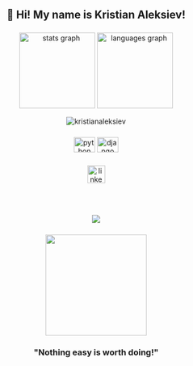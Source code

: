 <h2 align="center">👋 Hi! My name is Kristian Aleksiev!</h2>

###

<div align="center">
  <img src="https://github-readme-stats.vercel.app/api?hide_title=false&hide_rank=true&show_icons=true&include_all_commits=true&count_private=true&disable_animations=false&theme=dracula&locale=en&hide_border=false&username=kristianaleksiev" height="150" alt="stats graph"  />
  <img src="https://github-readme-stats.vercel.app/api/top-langs?locale=en&hide_title=false&layout=compact&card_width=320&langs_count=5&theme=dracula&hide_border=false&username=kristianaleksiev" height="150" alt="languages graph"  />
  <p><img align="center" src="https://github-readme-streak-stats.herokuapp.com/?user=kristianaleksiev&" alt="kristianaleksiev" /></p>
</div>


###

<div align="center">
  <img src="https://cdn.jsdelivr.net/gh/devicons/devicon/icons/python/python-original.svg" height="30" width="42" alt="python logo"  />
  <img src="https://studygyaan.com/wp-content/uploads/2021/12/CicamXxN_400x400-1.jpg" height="30" width="42" alt="django logo"  />
</div>

###

<div align="center">
  <a href="https://www.linkedin.com/in/kristian-aleksiev/" target="_blank">
    <img src="https://img.shields.io/static/v1?message=LinkedIn&logo=linkedin&label=&color=0077B5&logoColor=white&labelColor=&style=for-the-badge" height="35" alt="linkedin logo"  />
  </a>
</div>

###

<br clear="both">



###

<div align="center">
  <img src="https://profile-counter.glitch.me/kristianaleksiev/count.svg?"  />
</div>

###

<div align="center">
  <img height="200" src="https://blog-c7ff.kxcdn.com/blog/wp-content/uploads/2017/01/butters.gif"  />
</div>

###

<h3 align="center">"Nothing easy is worth doing!"</h3>


###

